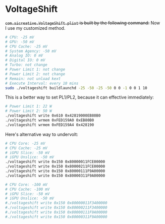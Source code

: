 # VoltageShift

~~`com.sicreative.VoltageShift.plist` is built by the following command:~~ Now I use my customized method.

```sh
# CPU: -25 mV
# GPU: -50 mV
# CPU Cache: -25 mV
# System Agency: -50 mV
# Analog IO: 0 mV
# Digital IO: 0 mV
# Turbo: not change
# Power Limit 1: not change
# Power Limit 2: not change
# Remain: not unload kext
# Execute Interval: every 10 mins
sudo ./voltageshift buildlaunchd -25 -50 -25 -50 0 0 -1 0 0 1 10
```

This is a better way to set PL1/PL2, because it can effective immediately:

```sh
# Power Limit 1: 22 W
# Power Limit 2: 50 W
./voltageshift write 0x610 0x42819000EB80B0
./voltageshift wrmem 0xFED159A0 0xEB80B0
./voltageshift wrmem 0xFED159A4 0x428190
```

Here's alternative way to undervolt:

```sh
# CPU Core: -25 mV
# CPU Cache: -25 mV
# iGPU Slice: -50 mV
# iGPU Unslice: -50 mV
./voltageshift write 0x150 0x80000011FCE00000
./voltageshift write 0x150 0x80000211FCE00000
./voltageshift write 0x150 0x80000111F9A00000
./voltageshift write 0x150 0x80000311F9A00000

# CPU Core: -100 mV
# CPU Cache: -100 mV
# iGPU Slice: -50 mV
# iGPU Unslice: -50 mV
#./voltageshift write 0x150 0x80000011F3400000
#./voltageshift write 0x150 0x80000211F3400000
#./voltageshift write 0x150 0x80000111F9A00000
#./voltageshift write 0x150 0x80000311F9A00000
```
